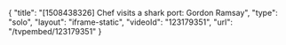 {
    "title": "[1508438326] Chef visits a shark port: Gordon Ramsay",
    "type": "solo",
    "layout": "iframe-static",
    "videoId": "123179351",
    "url": "\/tvpembed\/123179351"
}